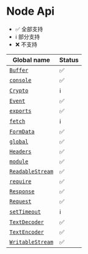 # Node Api

- ✅ 全部支持
- ℹ️ 部分支持
- ❌ 不支持

| Global name                                                                                                      | Status |
| ---------------------------------------------------------------------------------------------------------------- | ------ |
| [`Buffer`](https://nodejs.org/api/globals.html#class-buffer)                                                     | ✅     |
| [`console`](https://nodejs.org/api/globals.html#console)                                                         | ✅     |
| [`Crypto`](https://nodejs.org/api/globals.html#crypto)                                                           | ℹ️     |
| [`Event`](https://nodejs.org/api/globals.html#event)                                                             | ✅     |
| [`exports`](https://nodejs.org/api/globals.html#exports)                                                         | ✅     |
| [`fetch`](https://nodejs.org/api/globals.html#fetch)                                                             | ℹ️     |
| [`FormData`](https://nodejs.org/api/globals.html#class-formdata)                                                 | ✅     |
| [`global`](https://nodejs.org/api/globals.html#global)                                                           | ✅     |
| [`Headers`](https://nodejs.org/api/globals.html#class-headers)                                                   | ✅     |
| [`module`](https://nodejs.org/api/globals.html#module)                                                           | ✅     |
| [`ReadableStream`](https://nodejs.org/api/globals.html#class-readablestream)                                     | ✅     |
| [`require`](https://nodejs.org/api/globals.html#require)                                                         | ✅     |
| [`Response`](https://nodejs.org/api/globals.html#response)                                                       | ✅     |
| [`Request`](https://nodejs.org/api/globals.html#request)                                                         | ✅     |
| [`setTimeout`](https://nodejs.org/api/globals.html#settimeoutcallback-delay-args)                                | ℹ️     |
| [`TextDecoder`](https://nodejs.org/api/globals.html#textdecoder)                                                 | ✅     |
| [`TextEncoder`](https://nodejs.org/api/globals.html#textencoder)                                                 | ✅     |
| [`WritableStream`](https://nodejs.org/api/globals.html#class-writablestream)                                     | ✅     |